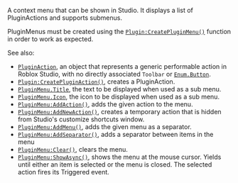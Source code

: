 A context menu that can be shown in Studio. It displays a list of
PluginActions and supports submenus.

PluginMenus must be created using the [`Plugin:CreatePluginMenu()`](https://create.roblox.com/docs/reference/engine/classes/Plugin#CreatePluginMenu)
function in order to work as expected.

See also:

- [`PluginAction`](https://create.roblox.com/docs/reference/engine/classes/PluginAction), an object that represents a generic performable action
in Roblox Studio, with no directly associated `Toolbar` or [`Enum.Button`](https://create.roblox.com/docs/reference/engine/enums/Button).
- [`Plugin:CreatePluginAction()`](https://create.roblox.com/docs/reference/engine/classes/Plugin#CreatePluginAction), creates a PluginAction.
- [`PluginMenu.Title`](https://create.roblox.com/docs/reference/engine/classes/PluginMenu#Title), the text to be displayed when used as a sub menu.
- [`PluginMenu.Icon`](https://create.roblox.com/docs/reference/engine/classes/PluginMenu#Icon), the icon to be displayed when used as a sub menu.
- [`PluginMenu:AddAction()`](https://create.roblox.com/docs/reference/engine/classes/PluginMenu#AddAction), adds the given action to the menu.
- [`PluginMenu:AddNewAction()`](https://create.roblox.com/docs/reference/engine/classes/PluginMenu#AddNewAction), creates a temporary action that is hidden
from Studio's customize shortcuts window.
- [`PluginMenu:AddMenu()`](https://create.roblox.com/docs/reference/engine/classes/PluginMenu#AddMenu), adds the given menu as a separator.
- [`PluginMenu:AddSeparator()`](https://create.roblox.com/docs/reference/engine/classes/PluginMenu#AddSeparator), adds a separator between items in the
menu
- [`PluginMenu:Clear()`](https://create.roblox.com/docs/reference/engine/classes/PluginMenu#Clear), clears the menu.
- [`PluginMenu:ShowAsync()`](https://create.roblox.com/docs/reference/engine/classes/PluginMenu#ShowAsync), shows the menu at the mouse cursor. Yields
until either an item is selected or the menu is closed. The selected action
fires its Triggered event.